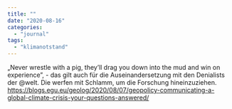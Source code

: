```yaml
---
title: ""
date: "2020-08-16"
categories: 
  - "journal"
tags: 
  - "klimanotstand"
---
```


„Never wrestle with a pig, they’ll drag you down into the mud and win on experience”, - das gilt auch für die Auseinandersetzung mit den Denialists der @welt. Die werfen mit Schlamm, um die Forschung hineinzuziehen. https://blogs.egu.eu/geolog/2020/08/07/geopolicy-communicating-a-global-climate-crisis-your-questions-answered/
